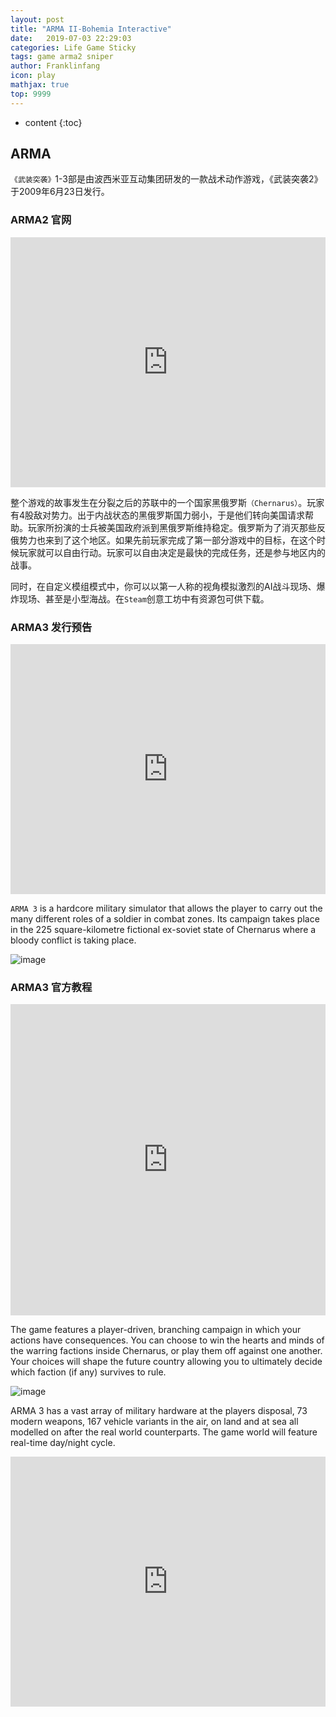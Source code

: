 ```yaml
---
layout: post
title: "ARMA II-Bohemia Interactive"
date:   2019-07-03 22:29:03
categories: Life Game Sticky
tags: game arma2 sniper
author: Franklinfang
icon: play
mathjax: true
top: 9999
---
```


* content
{:toc}

## ARMA

`《武装突袭》`1-3部是由波西米亚互动集团研发的一款战术动作游戏，《武装突袭2》于2009年6月23日发行。

### ARMA2 官网

<iframe src="http://www.arma2.com/" style="border: 0;height:400px;width: 100%;overflow: hidden;" frameBorder="0"></iframe>


整个游戏的故事发生在分裂之后的苏联中的一个国家黑俄罗斯`（Chernarus）`。玩家有4股敌对势力。出于内战状态的黑俄罗斯国力弱小，于是他们转向美国请求帮助。玩家所扮演的士兵被美国政府派到黑俄罗斯维持稳定。俄罗斯为了消灭那些反俄势力也来到了这个地区。如果先前玩家完成了第一部分游戏中的目标，在这个时候玩家就可以自由行动。玩家可以自由决定是最快的完成任务，还是参与地区内的战事。


同时，在自定义模组模式中，你可以以第一人称的视角模拟激烈的AI战斗现场、爆炸现场、甚至是小型海战。在`Steam`创意工坊中有资源包可供下载。

### ARMA3 发行预告

<iframe frameborder="0" height="400px" width="100%" src="https://v.qq.com/txp/iframe/player.html?vid=o0805l87byx" allowFullScreen="true"></iframe>

`ARMA 3` is a hardcore military simulator that allows the player to carry out the many different roles of a soldier in combat zones. Its campaign takes place in the 225 square-kilometre fictional ex-soviet state of Chernarus where a bloody conflict is taking place.

![image](https://user-images.githubusercontent.com/29160332/60622900-f4321180-9e13-11e9-8e29-288ca6ca5833.png)

### ARMA3 官方教程

<iframe height=498 height="400px" width="100%" width=510 src='http://player.youku.com/embed/XNDAxOTgyNDcy' frameborder=0 'allowfullscreen'></iframe>

The game features a player-driven, branching campaign in which your actions have consequences. You can choose to win the hearts and minds of the warring factions inside Chernarus, or play them off against one another. Your choices will shape the future country allowing you to ultimately decide which faction (if any) survives to rule.

![image](https://user-images.githubusercontent.com/29160332/60622962-1b88de80-9e14-11e9-840d-ec1ead799517.png)


ARMA 3 has a vast array of military hardware at the players disposal, 73 modern weapons, 167 vehicle variants in the air, on land and at sea all modelled on after the real world counterparts. The game world will feature real-time day/night cycle.

<iframe frameborder="0" height="400px" width="100%" src="https://v.qq.com/txp/iframe/player.html?vid=u0153iw3ny5" allowFullScreen="true"></iframe>